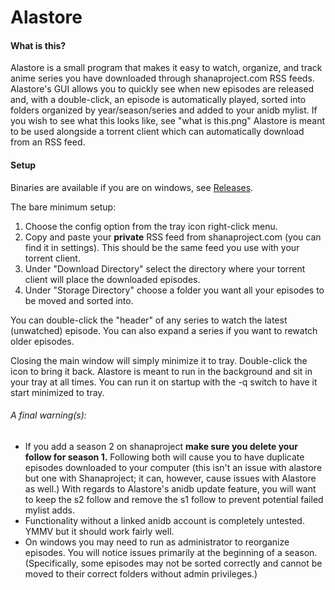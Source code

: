 # Alastore

#### What is this?
Alastore is a small program that makes it easy to watch, organize, and track anime series you have downloaded through shanaproject.com RSS feeds. Alastore's GUI allows you to quickly see when new episodes are released and, with a double-click, an
episode is automatically played, sorted into folders organized by year/season/series and added to your anidb mylist.
If you wish to see what this looks like, see "what is this.png"
Alastore is meant to be used alongside a torrent client which can automatically download from an RSS feed.

#### Setup
Binaries are available if you are on windows, see [Releases](https://github.com/NeverDecaf/Alastore/releases/latest).

The bare minimum setup:
  1. Choose the config option from the tray icon right-click menu.  
  2. Copy and paste your **private** RSS feed from shanaproject.com (you can find it in settings). This should be the same feed you use with your torrent client.  
  3. Under "Download Directory" select the directory where your torrent client will place the downloaded episodes.  
  4. Under "Storage Directory" choose a folder you want all your episodes to be moved and sorted into.

You can double-click the "header" of any series to watch the latest (unwatched) episode. You can also expand a series if you want to rewatch older episodes.

Closing the main window will simply minimize it to tray. Double-click the icon to bring it back. Alastore is meant to run in the background and sit in your tray at all times. You can run it on startup with the -q switch to have it start minimized to tray.

###### A final warning(s):
* If you add a season 2 on shanaproject **make sure you delete your follow for season 1.** Following both will cause you to have duplicate episodes downloaded to your computer (this isn't an issue with alastore but one with Shanaproject; it can, however, cause issues with Alastore as well.) With regards to Alastore's anidb update feature, you will want to keep the s2 follow and remove the s1 follow to prevent potential failed mylist adds.
* Functionality without a linked anidb account is completely untested. YMMV but it should work fairly well.
* On windows you may need to run as administrator to reorganize episodes. You will notice issues primarily at the beginning of a season. (Specifically, some episodes may not be sorted correctly and cannot be moved to their correct folders without admin privileges.)